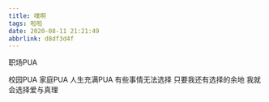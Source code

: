 ```yaml
---
title: 噗啊
tags: 啦啦
date: 2020-08-11 21:21:49
abbrlink: d8df3d4f
---
```

职场PUA
<!--more-->
校园PUA
家庭PUA
人生充满PUA
有些事情无法选择
只要我还有选择的余地
我就会选择爱与真理
